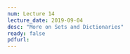 ```yaml
---
num: Lecture 14
lecture_date: 2019-09-04
desc: "More on Sets and Dictionaries"
ready: false
pdfurl:
---
```


